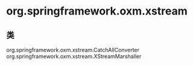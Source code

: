 # org.springframework.oxm.xstream

## 类

org.springframework.oxm.xstream.CatchAllConverter
org.springframework.oxm.xstream.XStreamMarshaller





